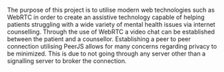 The purpose of this project is to utilise modern web technologies such as WebRTC in order to create an assistive technology capable of helping patients struggling with a wide variety of mental health issues via internet counselling. Through the use of WebRTC a video chat can be established between the patient and a counsellor. Establishing a peer to peer connection utilising PeerJS allows for many concerns regarding privacy to be minimized. This is due to not going through any server other than a signalling server to broker the connection. 